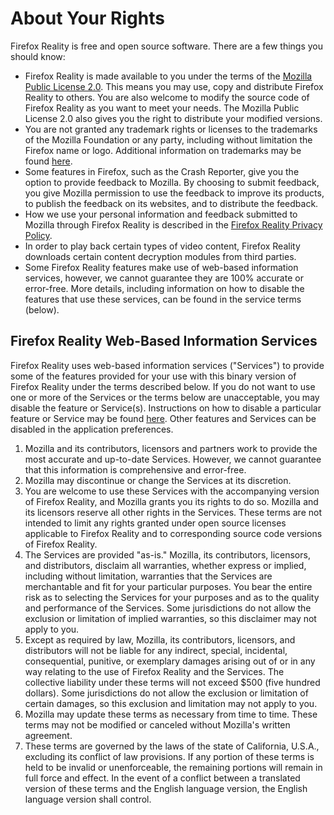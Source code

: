 # About Your Rights

Firefox Reality is free and open source software. There are a few things you should know:

* Firefox Reality is made available to you under the terms of the [Mozilla Public License 2.0](http://www.mozilla.org/MPL/). This means you may use, copy and distribute Firefox Reality to others. You are also welcome to modify the source code of Firefox Reality as you want to meet your needs. The Mozilla Public License 2.0 also gives you the right to distribute your modified versions.
* You are not granted any trademark rights or licenses to the trademarks of the Mozilla Foundation or any party, including without limitation the Firefox name or logo. Additional information on trademarks may be found [here](http://www.mozilla.org/foundation/trademarks/policy.html).
* Some features in Firefox, such as the Crash Reporter, give you the option to provide feedback to Mozilla. By choosing to submit feedback, you give Mozilla permission to use the feedback to improve its products, to publish the feedback on its websites, and to distribute the feedback.
* How we use your personal information and feedback submitted to Mozilla through Firefox Reality is described in the [Firefox Reality Privacy Policy](https://www.mozilla.org/privacy/firefox-reality).
* In order to play back certain types of video content, Firefox Reality downloads certain content decryption modules from third parties.
* Some Firefox Reality features make use of web-based information services, however, we cannot guarantee they are 100% accurate or error-free. More details, including information on how to disable the features that use these services, can be found in the service terms (below).

## Firefox Reality Web-Based Information Services

Firefox Reality uses web-based information services ("Services") to provide some of the features provided for your use with this binary version of Firefox Reality under the terms described below. If you do not want to use one or more of the Services or the terms below are unacceptable, you may disable the feature or Service(s). Instructions on how to disable a particular feature or Service may be found [here](https://support.mozilla.org/en-US/kb/send-usage-data-firefox-mobile-devices). Other features and Services can be disabled in the application preferences.

1. Mozilla and its contributors, licensors and partners work to provide the most accurate and up-to-date Services. However, we cannot guarantee that this information is comprehensive and error-free. 
1. Mozilla may discontinue or change the Services at its discretion.
1. You are welcome to use these Services with the accompanying version of Firefox Reality, and Mozilla grants you its rights to do so. Mozilla and its licensors reserve all other rights in the Services. These terms are not intended to limit any rights granted under open source licenses applicable to Firefox Reality and to corresponding source code versions of Firefox Reality.
1. The Services are provided "as-is." Mozilla, its contributors, licensors, and distributors, disclaim all warranties, whether express or implied, including without limitation, warranties that the Services are merchantable and fit for your particular purposes. You bear the entire risk as to selecting the Services for your purposes and as to the quality and performance of the Services. Some jurisdictions do not allow the exclusion or limitation of implied warranties, so this disclaimer may not apply to you.
1. Except as required by law, Mozilla, its contributors, licensors, and distributors will not be liable for any indirect, special, incidental, consequential, punitive, or exemplary damages arising out of or in any way relating to the use of Firefox Reality and the Services. The collective liability under these terms will not exceed $500 (five hundred dollars). Some jurisdictions do not allow the exclusion or limitation of certain damages, so this exclusion and limitation may not apply to you.
1. Mozilla may update these terms as necessary from time to time. These terms may not be modified or canceled without Mozilla's written agreement.
1. These terms are governed by the laws of the state of California, U.S.A., excluding its conflict of law provisions. If any portion of these terms is held to be invalid or unenforceable, the remaining portions will remain in full force and effect. In the event of a conflict between a translated version of these terms and the English language version, the English language version shall control.
